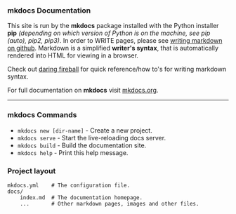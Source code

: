 ### mkdocs Documentation
This site is run by the **mkdocs** package installed with the Python installer **pip** _(depending on which version of Python is on the machine, see pip (auto), pip2, pip3)_. In order to WRITE pages, please see
[writing markdown on github](https://github.com/adam-p/markdown-here/wiki/Markdown-Cheatsheet). Markdown is a simplified **writer's syntax**, that is automatically rendered into HTML for viewing in a browser.

Check out [daring fireball]([markdown](https://daringfireball.net/projects/markdown/syntax)) for quick reference/how to's for writing markdown syntax.

For full documentation on **mkdocs** visit [mkdocs.org](http://mkdocs.org).

---

### mkdocs Commands

* `mkdocs new [dir-name]` - Create a new project.
* `mkdocs serve` - Start the live-reloading docs server.
* `mkdocs build` - Build the documentation site.
* `mkdocs help` - Print this help message.

### Project layout

    mkdocs.yml    # The configuration file.
    docs/
        index.md  # The documentation homepage.
        ...       # Other markdown pages, images and other files.
